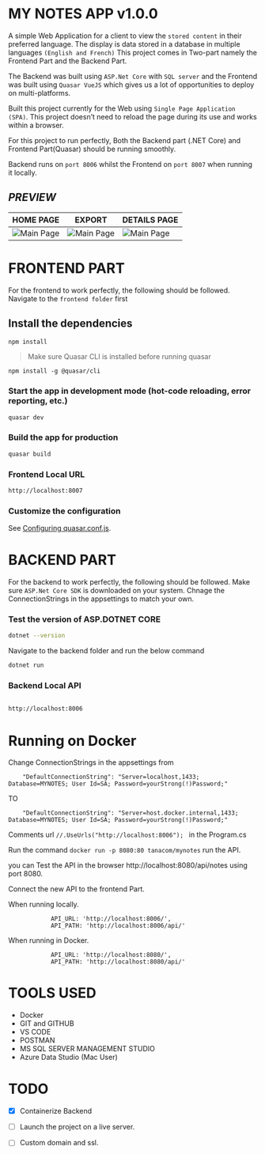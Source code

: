 # MY NOTES  APP v1.0.0
A simple Web Application for a client to view the 
```stored content``` in their preferred language.
The display is data stored in a database in multiple languages ```(English and French)```
This project comes in Two-part namely the Frontend Part and the Backend Part.

The Backend was built using ```ASP.Net Core``` with ```SQL server``` and the Frontend was built using ```Quasar VueJS``` which gives us a lot of opportunities to deploy on multi-platforms.

Built this project currently for the Web using ```Single Page Application (SPA)```.
This project doesn’t need to reload the page during its use and works within a browser.

For this project to run perfectly, Both the Backend part (.NET Core) and Frontend Part(Quasar) should be running smoothly.

Backend runs on ```port 8006``` whilst the Frontend on ```port 8007``` when running it locally.




## ***PREVIEW***

| HOME PAGE | EXPORT |DETAILS PAGE|
|     ------------- | ------------- | ------------- |
| ![Main Page](screenshots/s0.png)| ![Main Page](screenshots/s1.png)|![Main Page](screenshots/s2.png)|




# FRONTEND PART
For the frontend to work perfectly, the following should be followed. Navigate to the ```frontend folder```
 first


## Install the dependencies
```bash
npm install
```


>Make sure  Quasar CLI is installed before running quasar

```
npm install -g @quasar/cli 
```


### Start the app in development mode (hot-code reloading, error reporting, etc.)
```bash
quasar dev
```


### Build the app for production
```bash
quasar build
```

### Frontend Local URL
```bash
http://localhost:8007
```



### Customize the configuration
See [Configuring quasar.conf.js](https://quasar.dev/quasar-cli/quasar-conf-js).




# BACKEND PART

For the backend to work perfectly, the following should be followed. Make sure ```ASP.Net Core SDK``` is downloaded on your system.
Chnage the ConnectionStrings in the appsettings to match your own.


### Test the version of ASP.DOTNET CORE

```bash
dotnet --version
```
Navigate to the backend folder  and 
run the below command
```bash
dotnet run
```


### Backend Local API
```bash

http://localhost:8006

```



# Running on Docker

Change ConnectionStrings in the appsettings from


````
	"DefaultConnectionString": "Server=localhost,1433; Database=MYNOTES; User Id=SA; Password=yourStrong(!)Password;"
````

TO


````
	"DefaultConnectionString": "Server=host.docker.internal,1433; Database=MYNOTES; User Id=SA; Password=yourStrong(!)Password;"
````


Comments url  ```//.UseUrls("http://localhost:8006"); ``` in the Program.cs



Run the  command ````docker run -p 8080:80 tanacom/mynotes````  run the API.

you can Test the API in the browser http://localhost:8080/api/notes  using port 8080.


Connect the new API to the frontend Part.

 When running locally.
````
			API_URL: 'http://localhost:8006/',
			API_PATH: 'http://localhost:8006/api/'

````


When running in Docker.
````
			API_URL: 'http://localhost:8080/',
			API_PATH: 'http://localhost:8080/api/'

````


# TOOLS USED
- Docker
- GIT and GITHUB
- VS CODE
- POSTMAN
- MS SQL SERVER MANAGEMENT STUDIO
- Azure Data Studio (Mac User)






# TODO

- [x] Containerize Backend

- [ ] Launch the project on a live server.

- [ ] Custom domain and ssl.


